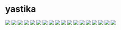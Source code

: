 # yastika
<img src="https://raw.githubusercontent.com/Junaedie7/junaedie7.github.io/main/1651495215607.jpg">
<img src="https://raw.githubusercontent.com/Junaedie7/junaedie7.github.io/main/IMG_20221025_195157.jpg">
<img src="https://raw.githubusercontent.com/Junaedie7/junaedie7.github.io/main/IMG_20221014_095031.jpg">
<img src="https://raw.githubusercontent.com/Junaedie7/junaedie7.github.io/main/IMG_20221014_093646.jpg">
<img src="https://raw.githubusercontent.com/Junaedie7/junaedie7.github.io/main/IMG_20221014_095703.jpg">
<img src="https://raw.githubusercontent.com/Junaedie7/junaedie7.github.io/main/IMG_20221014_095638.jpg">
<img src="https://raw.githubusercontent.com/Junaedie7/junaedie7.github.io/main/IMG_20221014_093705.jpg">
<img src="https://raw.githubusercontent.com/Junaedie7/junaedie7.github.io/main/IMG_20221014_093616.jpg">
<img src="https://raw.githubusercontent.com/Junaedie7/junaedie7.github.io/main/IMG_20221014_093558.jpg">
<img src="https://raw.githubusercontent.com/Junaedie7/junaedie7.github.io/main/IMG_20221014_093536.jpg">
<img src="https://raw.githubusercontent.com/Junaedie7/junaedie7.github.io/main/IMG_20221014_093518.jpg">
<img src="https://raw.githubusercontent.com/Junaedie7/junaedie7.github.io/main/IMG_20221014_093502.jpg">
<img src="https://raw.githubusercontent.com/Junaedie7/junaedie7.github.io/main/IMG_20221014_093435.jpg">
<img src="https://raw.githubusercontent.com/Junaedie7/junaedie7.github.io/main/IMG_20221014_093413.jpg">
<img src="https://raw.githubusercontent.com/Junaedie7/junaedie7.github.io/main/IMG_20221014_093354.jpg">
<img src="https://raw.githubusercontent.com/Junaedie7/junaedie7.github.io/main/1651495215583-1.jpg">
<img src="https://raw.githubusercontent.com/Junaedie7/junaedie7.github.io/main/1651495215544.jpg">
<img src="https://raw.githubusercontent.com/Junaedie7/junaedie7.github.io/main/IMG_20221025_195212.jpg">
